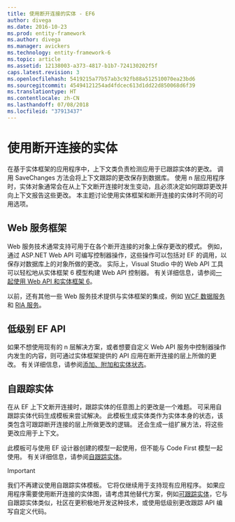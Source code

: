 ```yaml
---
title: 使用断开连接的实体 - EF6
author: divega
ms.date: 2016-10-23
ms.prod: entity-framework
ms.author: divega
ms.manager: avickers
ms.technology: entity-framework-6
ms.topic: article
ms.assetid: 12138003-a373-4817-b1b7-724130202f5f
caps.latest.revision: 3
ms.openlocfilehash: 5419215a77b57ab3c92fb88a512510070ea23bd6
ms.sourcegitcommit: 45494121254ad4fdcec613d1dd22d850068d6f39
ms.translationtype: HT
ms.contentlocale: zh-CN
ms.lasthandoff: 07/08/2018
ms.locfileid: "37913437"
---
```

# <a name="working-with-disconnected-entities"></a>使用断开连接的实体
在基于实体框架的应用程序中，上下文类负责检测应用于已跟踪实体的更改。 调用 SaveChanges 方法会将上下文跟踪的更改保存到数据库。 使用 n 层应用程序时，实体对象通常会在从上下文断开连接时发生变动，且必须决定如何跟踪更改并向上下文报告这些更改。 本主题讨论使用实体框架和断开连接的实体时不同的可用选项。   

## <a name="web-service-frameworks"></a>Web 服务框架

Web 服务技术通常支持可用于在各个断开连接的对象上保存更改的模式。 例如，通过 ASP.NET Web API 可编写控制器操作，这些操作可以包括对 EF 的调用，以保存对数据库上的对象所做的更改。 实际上，Visual Studio 中的 Web API 工具可以轻松地从实体框架 6 模型构建 Web API 控制器。 有关详细信息，请参阅[一起使用 Web API 和实体框架 6](https://docs.microsoft.com/en-us/aspnet/web-api/overview/data/using-web-api-with-entity-framework/)。   

以前，还有其他一些 Web 服务技术提供与实体框架的集成，例如 [WCF 数据服务](https://docs.microsoft.com/dotnet/framework/data/wcf/create-a-data-service-using-an-adonet-ef-data-wcf)和 [RIA 服务](https://docs.microsoft.com/en-us/previous-versions/dotnet/wcf-ria/ee707344(v=vs.91))。

## <a name="low-level-ef-apis"></a>低级别 EF API

如果不想使用现有的 n 层解决方案，或者想要自定义 Web API 服务中控制器操作内发生的内容，则可通过实体框架提供的 API 应用在断开连接的层上所做的更改。 有关详细信息，请参阅[添加、附加和实体状态](~/ef6/saving/change-tracking/entity-state.md)。  

## <a name="self-tracking-entities"></a>自跟踪实体  

在从 EF 上下文断开连接时，跟踪实体的任意图上的更改是一个难题。 可采用自跟踪实体代码生成模板来尝试解决。 此模板生成实体类作为实体本身的状态，该类包含可跟踪断开连接的层上所做更改的逻辑。 还会生成一组扩展方法，将这些更改应用于上下文。

此模板可与使用 EF 设计器创建的模型一起使用，但不能与 Code First 模型一起使用。 有关详细信息，请参阅[自跟踪实体](self-tracking-entities/index.md)。  

> [!IMPORTANT]
> 我们不再建议使用自跟踪实体模板。 它将仅继续用于支持现有应用程序。 如果应用程序需要使用断开连接的实体图，请考虑其他替代方案，例如[可跟踪实体](http://trackableentities.github.io/)，它与自跟踪实体类似，社区在更积极地开发这种技术，或使用低级别更改跟踪 API 编写自定义代码。
